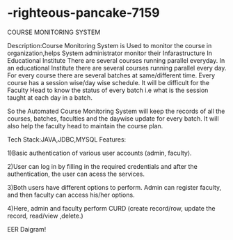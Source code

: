 # -righteous-pancake-7159
COURSE MONITORING SYSTEM

Description:Course Monitoring System is Used to monitor the course in organization,helps System administrator monitor their Infarastructure
In Educational Institute There are several courses running parallel everyday.
In an educational Institute there are several courses running parallel every day. 
For every course there are several batches at same/different time. Every course has a session wise/day wise schedule. 
It will be difficult for the Faculty Head to know the status of every batch i.e what is the session taught at each day in a batch.

So the Automated Course Monitoring System will keep the records of all the courses, batches, faculties and the 
daywise update for every batch. It will also help the faculty head to maintain the course plan.

Tech Stack:JAVA,JDBC,MYSQL
Features:

1)Basic authentication of various user accounts (admin, faculty).

2)User can log in by filling in the required credentials and after the authentication, the user can acess the services.

3)Both users have different options to perform. Admin can register faculty, and then faculty can access his/her options.

4)Here, admin and faculty perform CURD (create record/row, update the record, read/view ,delete.)






EER Daigram!

 <img src="https://user-images.githubusercontent.com/87129673/212978835-a169a8e7-e92f-43a1-af15-6922438fd43b.png" alt="">



